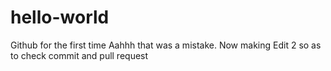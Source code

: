 # hello-world
Github for the first time
Aahhh that was a mistake. Now making Edit 2 so as to check commit and pull request
